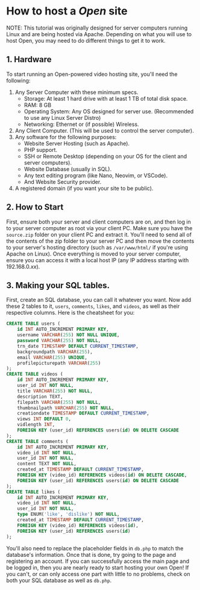 # How to host a *Open* site
NOTE: This tutorial was originally designed for server computers running Linux and are being hosted via Apache. Depending on what you will use to host Open, you may need to do different things to get it to work.

## 1. Hardware
To start running an Open-powered video hosting site, you'll need the following:
1. Any Server Computer with these minimum specs.
    - Storage: At least 1 hard drive with at least 1 TB of total disk space.
    - RAM: 8 GB
    - Operating System: Any OS designed for server use. (Recommended to use any Linux Server Distro)
    - Networking: Ethernet or (if possible) Wireless.
2. Any Client Computer. (This will be used to control the server computer).
3. Any software for the following purposes:
    - Website Server Hosting (such as Apache).
    - PHP support.
    - SSH or Remote Desktop (depending on your OS for the client and server computers).
    - Website Database (usually in SQL).
    - Any text editing program (like Nano, Neovim, or VSCode).
    - And Website Security provider.
4. A registered domain (if you want your site to be public).
## 2. How to Start
First, ensure both your server and client computers are on, and then log in to your server computer as root via your client PC. Make sure you have the `source.zip` folder on your client PC and extract it. You'll need to send all of the contents of the zip folder to your server PC and then move the contents to your server's hosting directory (such as `/var/www/html/` if you're using Apache on Linux). Once everything is moved to your server computer, ensure you can access it with a local host IP (any IP address starting with 192.168.0.*xx*).

## 3. Making your SQL tables.
First, create an SQL database, you can call it whatever you want. Now add these 2 tables to it, `users`, `comments`, `likes`, and `videos`, as well as their respective columns. Here is the cheatsheet for you:
```sql
CREATE TABLE users (
    id INT AUTO_INCREMENT PRIMARY KEY,
    username VARCHAR(255) NOT NULL UNIQUE,
    password VARCHAR(255) NOT NULL,
    trn_date TIMESTAMP DEFAULT CURRENT_TIMESTAMP,
    backgroundpath VARCHAR(255),
    email VARCHAR(255) UNIQUE,
    profilepicturepath VARCHAR(255)
);
CREATE TABLE videos (
    id INT AUTO_INCREMENT PRIMARY KEY,
    user_id INT NOT NULL,
    title VARCHAR(255) NOT NULL,
    description TEXT,
    filepath VARCHAR(255) NOT NULL,
    thumbnailpath VARCHAR(255) NOT NULL,
    creationdate TIMESTAMP DEFAULT CURRENT_TIMESTAMP,
    views INT DEFAULT 0,
    vidlength INT,
    FOREIGN KEY (user_id) REFERENCES users(id) ON DELETE CASCADE
);
CREATE TABLE comments (
    id INT AUTO_INCREMENT PRIMARY KEY,
    video_id INT NOT NULL,
    user_id INT NOT NULL,
    content TEXT NOT NULL,
    created_at TIMESTAMP DEFAULT CURRENT_TIMESTAMP,
    FOREIGN KEY (video_id) REFERENCES videos(id) ON DELETE CASCADE,
    FOREIGN KEY (user_id) REFERENCES users(id) ON DELETE CASCADE
);
CREATE TABLE likes (
    id INT AUTO_INCREMENT PRIMARY KEY,
    video_id INT NOT NULL,
    user_id INT NOT NULL,
    type ENUM('like', 'dislike') NOT NULL,
    created_at TIMESTAMP DEFAULT CURRENT_TIMESTAMP,
    FOREIGN KEY (video_id) REFERENCES videos(id),
    FOREIGN KEY (user_id) REFERENCES users(id)
);
```
You'll also need to replace the placeholder fields in `db.php` to match the database's information. Once that is done, try going to the page and registering an account. If you can successfully access the main page and be logged in, then you are nearly ready to start hosting your own Open! If you can't, or can only access one part with little to no problems, check on both your SQL database as well as `db.php`.
